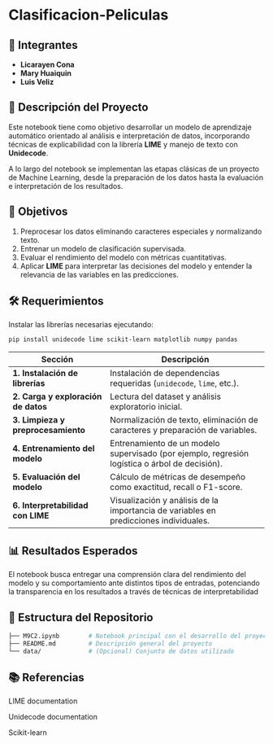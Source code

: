 # Clasificacion-Peliculas

## 👥 Integrantes
- **Licarayen Cona**  
- **Mary Huaiquin**  
- **Luis Veliz**

## 🧩 Descripción del Proyecto
Este notebook tiene como objetivo desarrollar un modelo de aprendizaje automático orientado al análisis e interpretación de datos, incorporando técnicas de explicabilidad con la librería **LIME** y manejo de texto con **Unidecode**.

A lo largo del notebook se implementan las etapas clásicas de un proyecto de Machine Learning, desde la preparación de los datos hasta la evaluación e interpretación de los resultados.

## 🧠 Objetivos
1. Preprocesar los datos eliminando caracteres especiales y normalizando texto.  
2. Entrenar un modelo de clasificación supervisada.  
3. Evaluar el rendimiento del modelo con métricas cuantitativas.  
4. Aplicar **LIME** para interpretar las decisiones del modelo y entender la relevancia de las variables en las predicciones.  


## 🛠️ Requerimientos

Instalar las librerías necesarias ejecutando:

```bash
pip install unidecode lime scikit-learn matplotlib numpy pandas
```

| Sección                             | Descripción                                                                                    |
| ----------------------------------- | ---------------------------------------------------------------------------------------------- |
| **1. Instalación de librerías**     | Instalación de dependencias requeridas (`unidecode`, `lime`, etc.).                            |
| **2. Carga y exploración de datos** | Lectura del dataset y análisis exploratorio inicial.                                           |
| **3. Limpieza y preprocesamiento**  | Normalización de texto, eliminación de caracteres y preparación de variables.                  |
| **4. Entrenamiento del modelo**     | Entrenamiento de un modelo supervisado (por ejemplo, regresión logística o árbol de decisión). |
| **5. Evaluación del modelo**        | Cálculo de métricas de desempeño como exactitud, recall o F1-score.                            |
| **6. Interpretabilidad con LIME**   | Visualización y análisis de la importancia de variables en predicciones individuales.          |

## 📊 Resultados Esperados

El notebook busca entregar una comprensión clara del rendimiento del modelo y su comportamiento ante distintos tipos de entradas, potenciando la transparencia en los resultados a través de técnicas de interpretabilidad

## 📁 Estructura del Repositorio
```bash
├── M9C2.ipynb        # Notebook principal con el desarrollo del proyecto
├── README.md         # Descripción general del proyecto
└── data/             # (Opcional) Conjunto de datos utilizado
```
## 📚 Referencias

LIME documentation

Unidecode documentation

Scikit-learn
